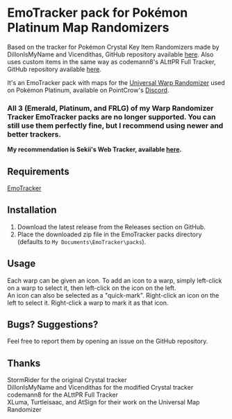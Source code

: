 # EmoTracker pack for Pokémon Platinum Map Randomizers

Based on the tracker for Pokémon Crystal Key Item Randomizers made by DillonIsMyName and Vicendithas, GitHub repository available [here](https://github.com/vicendithas/pokemon-crystal-randomizer-tracker).
Also uses custom items in the same way as codemann8's ALttPR Full Tracker, GitHub repository available [here](https://github.com/codemann8/alttpr_codetracker_codemann8).

It's an EmoTracker pack with maps for the [Universal Warp Randomizer](https://www.reddit.com/r/pokemon/comments/qel5h4/i_created_a_mod_that_randomizes_the_entire_map_of/) used on Pokémon Platinum, available on PointCrow's [Discord](https://discord.gg/pointcrow).

### All 3 (Emerald, Platinum, and FRLG) of my Warp Randomizer Tracker EmoTracker packs are no longer supported. You can still use them perfectly fine, but I recommend using newer and better trackers.
**My recommendation is Sekii's Web Tracker, available [here](https://sekii.gitlab.io/pokemon-tracker/).**

## Requirements

[EmoTracker](https://emotracker.net/)

## Installation

1. Download the latest release from the Releases section on GitHub.
2. Place the downloaded zip file in the EmoTracker packs directory (defaults to ``My Documents\EmoTracker\packs``).

## Usage

Each warp can be given an icon. To add an icon to a warp, simply left-click on a warp to select it, then left-click on the icon on the left.\
An icon can also be selected as a "quick-mark". Right-click an icon on the left to select it. Right-click a warp to mark it as that icon.

## Bugs? Suggestions?

Feel free to report them by opening an issue on the GitHub repository.

## Thanks

StormRider for the original Crystal tracker\
DillonIsMyName and Vicendithas for the modified Crystal tracker\
codemann8 for the ALttPR Full Tracker\
XLuma, Turtleisaac, and AtSign for their work on the Universal Map Randomizer

